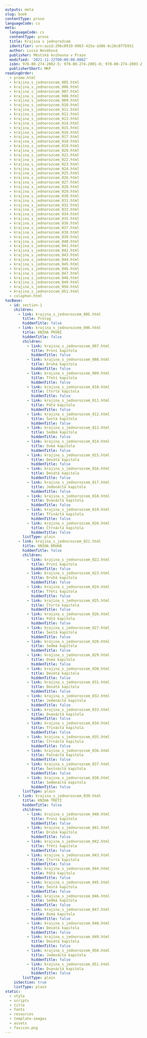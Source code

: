 ```yaml
---
outputs: meta
slug: book
contentType: prose
languageCode: cs
meta:
  languageCode: cs
  contentType: prose
  title: Krajina s jednorožcem
  identifier: urn:uuid:296c0919-9963-415a-a386-6c26c077b931
  author: Luisa Nováková
  publisher: Městská knihovna v Praze
  modified: '2021-11-22T00:00:00.000Z'
  isbn: 978-80-274-2002-5; 978-80-274-2001-8; 978-80-274-2003-2
  publisherShort: MKP
readingOrder:
  - promo.html
  - krajina_s_jednorozcem_005.html
  - krajina_s_jednorozcem_006.html
  - krajina_s_jednorozcem_007.html
  - krajina_s_jednorozcem_008.html
  - krajina_s_jednorozcem_009.html
  - krajina_s_jednorozcem_010.html
  - krajina_s_jednorozcem_011.html
  - krajina_s_jednorozcem_012.html
  - krajina_s_jednorozcem_013.html
  - krajina_s_jednorozcem_014.html
  - krajina_s_jednorozcem_015.html
  - krajina_s_jednorozcem_016.html
  - krajina_s_jednorozcem_017.html
  - krajina_s_jednorozcem_018.html
  - krajina_s_jednorozcem_019.html
  - krajina_s_jednorozcem_020.html
  - krajina_s_jednorozcem_021.html
  - krajina_s_jednorozcem_022.html
  - krajina_s_jednorozcem_023.html
  - krajina_s_jednorozcem_024.html
  - krajina_s_jednorozcem_025.html
  - krajina_s_jednorozcem_026.html
  - krajina_s_jednorozcem_027.html
  - krajina_s_jednorozcem_028.html
  - krajina_s_jednorozcem_029.html
  - krajina_s_jednorozcem_030.html
  - krajina_s_jednorozcem_031.html
  - krajina_s_jednorozcem_032.html
  - krajina_s_jednorozcem_033.html
  - krajina_s_jednorozcem_034.html
  - krajina_s_jednorozcem_035.html
  - krajina_s_jednorozcem_036.html
  - krajina_s_jednorozcem_037.html
  - krajina_s_jednorozcem_038.html
  - krajina_s_jednorozcem_039.html
  - krajina_s_jednorozcem_040.html
  - krajina_s_jednorozcem_041.html
  - krajina_s_jednorozcem_042.html
  - krajina_s_jednorozcem_043.html
  - krajina_s_jednorozcem_044.html
  - krajina_s_jednorozcem_045.html
  - krajina_s_jednorozcem_046.html
  - krajina_s_jednorozcem_047.html
  - krajina_s_jednorozcem_048.html
  - krajina_s_jednorozcem_049.html
  - krajina_s_jednorozcem_050.html
  - krajina_s_jednorozcem_051.html
  - colophon.html
tocBase:
  - id: section-1
    children:
      - link: krajina_s_jednorozcem_005.html
        title: Prolog
        hiddenTitle: false
      - link: krajina_s_jednorozcem_006.html
        title: KNIHA PRVNÍ
        hiddenTitle: false
        children:
          - link: krajina_s_jednorozcem_007.html
            title: První kapitola
            hiddenTitle: false
          - link: krajina_s_jednorozcem_008.html
            title: Druhá kapitola
            hiddenTitle: false
          - link: krajina_s_jednorozcem_009.html
            title: Třetí kapitola
            hiddenTitle: false
          - link: krajina_s_jednorozcem_010.html
            title: Čtvrtá kapitola
            hiddenTitle: false
          - link: krajina_s_jednorozcem_011.html
            title: Pátá kapitola
            hiddenTitle: false
          - link: krajina_s_jednorozcem_012.html
            title: Šestá kapitola
            hiddenTitle: false
          - link: krajina_s_jednorozcem_013.html
            title: Sedmá kapitola
            hiddenTitle: false
          - link: krajina_s_jednorozcem_014.html
            title: Osmá kapitola
            hiddenTitle: false
          - link: krajina_s_jednorozcem_015.html
            title: Devátá kapitola
            hiddenTitle: false
          - link: krajina_s_jednorozcem_016.html
            title: Desátá kapitola
            hiddenTitle: false
          - link: krajina_s_jednorozcem_017.html
            title: Jedenáctá kapitola
            hiddenTitle: false
          - link: krajina_s_jednorozcem_018.html
            title: Dvanáctá kapitola
            hiddenTitle: false
          - link: krajina_s_jednorozcem_019.html
            title: Třináctá kapitola
            hiddenTitle: false
          - link: krajina_s_jednorozcem_020.html
            title: Čtrnáctá kapitola
            hiddenTitle: false
        listType: plain
      - link: krajina_s_jednorozcem_021.html
        title: KNIHA DRUHÁ
        hiddenTitle: false
        children:
          - link: krajina_s_jednorozcem_022.html
            title: První kapitola
            hiddenTitle: false
          - link: krajina_s_jednorozcem_023.html
            title: Druhá kapitola
            hiddenTitle: false
          - link: krajina_s_jednorozcem_024.html
            title: Třetí kapitola
            hiddenTitle: false
          - link: krajina_s_jednorozcem_025.html
            title: Čtvrtá kapitola
            hiddenTitle: false
          - link: krajina_s_jednorozcem_026.html
            title: Pátá kapitola
            hiddenTitle: false
          - link: krajina_s_jednorozcem_027.html
            title: Šestá kapitola
            hiddenTitle: false
          - link: krajina_s_jednorozcem_028.html
            title: Sedmá kapitola
            hiddenTitle: false
          - link: krajina_s_jednorozcem_029.html
            title: Osmá kapitola
            hiddenTitle: false
          - link: krajina_s_jednorozcem_030.html
            title: Devátá kapitola
            hiddenTitle: false
          - link: krajina_s_jednorozcem_031.html
            title: Desátá kapitola
            hiddenTitle: false
          - link: krajina_s_jednorozcem_032.html
            title: Jedenáctá kapitola
            hiddenTitle: false
          - link: krajina_s_jednorozcem_033.html
            title: Dvanáctá kapitola
            hiddenTitle: false
          - link: krajina_s_jednorozcem_034.html
            title: Třináctá kapitola
            hiddenTitle: false
          - link: krajina_s_jednorozcem_035.html
            title: Čtrnáctá kapitola
            hiddenTitle: false
          - link: krajina_s_jednorozcem_036.html
            title: Patnáctá kapitola
            hiddenTitle: false
          - link: krajina_s_jednorozcem_037.html
            title: Šestnáctá kapitola
            hiddenTitle: false
          - link: krajina_s_jednorozcem_038.html
            title: Sedmnáctá kapitola
            hiddenTitle: false
        listType: plain
      - link: krajina_s_jednorozcem_039.html
        title: KNIHA TŘETÍ
        hiddenTitle: false
        children:
          - link: krajina_s_jednorozcem_040.html
            title: První kapitola
            hiddenTitle: false
          - link: krajina_s_jednorozcem_041.html
            title: Druhá kapitola
            hiddenTitle: false
          - link: krajina_s_jednorozcem_042.html
            title: Třetí kapitola
            hiddenTitle: false
          - link: krajina_s_jednorozcem_043.html
            title: Čtvrtá kapitola
            hiddenTitle: false
          - link: krajina_s_jednorozcem_044.html
            title: Pátá kapitola
            hiddenTitle: false
          - link: krajina_s_jednorozcem_045.html
            title: Šestá kapitola
            hiddenTitle: false
          - link: krajina_s_jednorozcem_046.html
            title: Sedmá kapitola
            hiddenTitle: false
          - link: krajina_s_jednorozcem_047.html
            title: Osmá kapitola
            hiddenTitle: false
          - link: krajina_s_jednorozcem_048.html
            title: Devátá kapitola
            hiddenTitle: false
          - link: krajina_s_jednorozcem_049.html
            title: Desátá kapitola
            hiddenTitle: false
          - link: krajina_s_jednorozcem_050.html
            title: Jedenáctá kapitola
            hiddenTitle: false
          - link: krajina_s_jednorozcem_051.html
            title: Dvanáctá kapitola
            hiddenTitle: false
        listType: plain
    isSection: true
    listType: plain
static:
  - style
  - scripts
  - title
  - fonts
  - resources
  - template-images
  - assets
  - favicon.png
---
```

